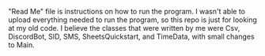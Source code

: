 "Read Me" file is instructions on how to run the program. I wasn't able to upload everything needed to run the program, so this repo is just for looking at my old code. I believe the classes that were written by me were Csv, DiscordBot, SID, SMS, SheetsQuickstart, and TimeData, with small changes to Main.
